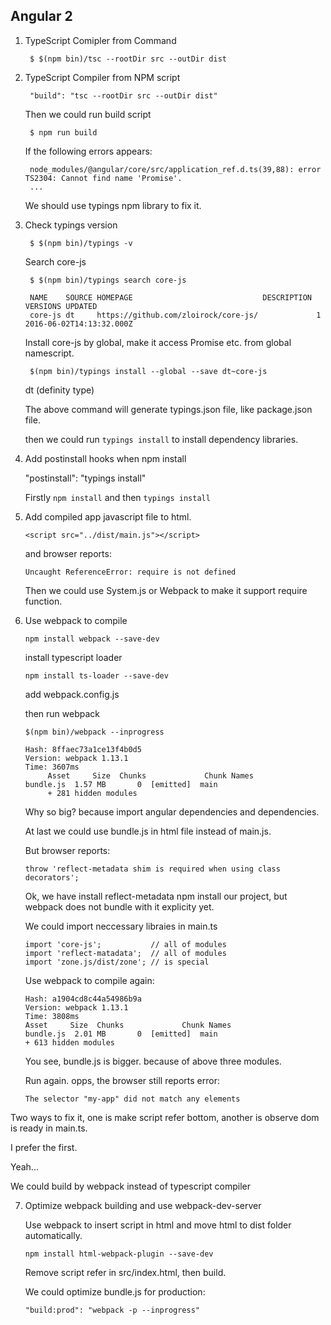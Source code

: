 ## Angular 2


1. TypeScript Comipler from Command

        $ $(npm bin)/tsc --rootDir src --outDir dist

2. TypeScript Compiler from NPM script

        "build": "tsc --rootDir src --outDir dist"

    Then we could run build script

        $ npm run build

    If the following errors appears:

        node_modules/@angular/core/src/application_ref.d.ts(39,88): error TS2304: Cannot find name 'Promise'.
        ...
    
    We should use typings npm library to fix it.


3. Check typings version

        $ $(npm bin)/typings -v

  
   Search core-js

        $ $(npm bin)/typings search core-js

        NAME    SOURCE HOMEPAGE                             DESCRIPTION VERSIONS UPDATED
        core-js dt     https://github.com/zloirock/core-js/             1        2016-06-02T14:13:32.000Z

   Install core-js by global, make it access Promise etc. from global namescript.

        $(npm bin)/typings install --global --save dt~core-js

   dt (definity type)

   The above command will generate typings.json file, like package.json file.

   then we could run ```typings install``` to install dependency libraries.


4. Add postinstall hooks when npm install

      "postinstall": "typings install"

   Firstly ```npm install``` and then ```typings install```


5. Add compiled app javascript file to html.

     ``<script src="../dist/main.js"></script>``
   
   and browser reports:

     ```Uncaught ReferenceError: require is not defined```
   
   Then we could use System.js or Webpack to make it support require function.


6. Use webpack to compile

       npm install webpack --save-dev

   install typescript loader

       npm install ts-loader --save-dev
 
   add webpack.config.js

   then run webpack

       $(npm bin)/webpack --inprogress

       Hash: 8ffaec73a1ce13f4b0d5
       Version: webpack 1.13.1
       Time: 3607ms
            Asset     Size  Chunks             Chunk Names
       bundle.js  1.57 MB       0  [emitted]  main
            + 281 hidden modules

   Why so big? because import angular dependencies and dependencies.

   At last we could use bundle.js in html file instead of main.js.

   But browser reports:

       throw 'reflect-metadata shim is required when using class decorators';

   Ok, we have install reflect-metadata npm install our project, but webpack does not bundle with it explicity yet.
  
   We could import neccessary libraies in main.ts

       import 'core-js';           // all of modules
       import 'reflect-matadata';  // all of modules
       import 'zone.js/dist/zone'; // is special
   
   Use webpack to compile again:

       Hash: a1904cd8c44a54986b9a
       Version: webpack 1.13.1
       Time: 3808ms
       Asset     Size  Chunks             Chunk Names
       bundle.js  2.01 MB       0  [emitted]  main
       + 613 hidden modules

   You see, bundle.js is bigger. because of above three modules.

   Run again. opps, the browser still reports error:

       The selector "my-app" did not match any elements

  Two ways to fix it, one is make script refer bottom, another is observe dom is ready in main.ts.

  I prefer the first. 

  Yeah...

  We could build by webpack instead of typescript compiler

7. Optimize webpack building and use webpack-dev-server

   Use webpack to insert script in html and move html to dist folder automatically.

       npm install html-webpack-plugin --save-dev

   Remove script refer in src/index.html, then build.

   We could optimize bundle.js for production:

       "build:prod": "webpack -p --inprogress"

      